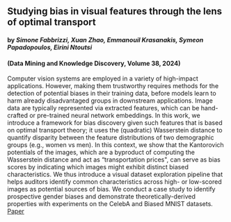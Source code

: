 ## Studying bias in visual features through the lens of optimal transport
#### by _Simone Fabbrizzi, Xuan Zhao, Emmanouil Krasanakis, Symeon Papadopoulos, Eirini Ntoutsi_ 
#### (Data Mining and Knowledge Discovery, Volume 38, 2024)
Computer vision systems are employed in a variety of high-impact applications. However, making them trustworthy requires methods for the detection of potential biases in their training data, before models learn to harm already disadvantaged groups in downstream applications. Image data are typically represented via extracted features, which can be hand-crafted or pre-trained neural network embeddings. In this work, we introduce a framework for bias discovery given such features that is based on optimal transport theory; it uses the (quadratic) Wasserstein distance to quantify disparity between the feature distributions of two demographic groups (e.g., women vs men). In this context, we show that the Kantorovich potentials of the images, which are a byproduct of computing the Wasserstein distance and act as “transportation prices", can serve as bias scores by indicating which images might exhibit distinct biased characteristics. We thus introduce a visual dataset exploration pipeline that helps auditors identify common characteristics across high- or low-scored images as potential sources of bias. We conduct a case study to identify prospective gender biases and demonstrate theoretically-derived properties with experiments on the CelebA and Biased MNIST datasets.
\
[Paper](https://github.com/nobias-project/Publications/blob/main/fabbrizzi2024studying.pdf)
